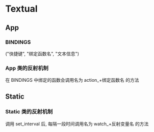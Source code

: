 # Textual

## App

### BINDINGS

("快捷键", "绑定函数名", "文本信息")

### App 类的反射机制

在 BINDINGS 中绑定的函数会调用名为 action_+绑定函数名 的方法

## Static

### Static 类的反射机制

调用 set_interval 后, 每隔一段时间调用名为 watch_+反射变量名 的方法
